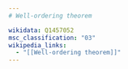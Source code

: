 ```yaml
---
# Well-ordering theorem

wikidata: Q1457052
msc_classification: "03"
wikipedia_links:
  - "[[Well-ordering theorem]]"
---
```

